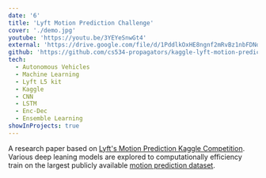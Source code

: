 ```yaml
---
date: '6'
title: 'Lyft Motion Prediction Challenge'
cover: './demo.jpg'
youtube: 'https://youtu.be/3YEYeSnwGt4'
external: 'https://drive.google.com/file/d/1PddlkOxHE8ngnf2mRvBz1nbFDNou2SUj/view?usp=sharing'
github: 'https://github.com/cs534-propagators/kaggle-lyft-motion-prediction'
tech:
  - Autonomous Vehicles
  - Machine Learning
  - Lyft L5 kit
  - Kaggle
  - CNN
  - LSTM
  - Enc-Dec
  - Ensemble Learning
showInProjects: true
---
```


A research paper based on [Lyft's Motion Prediction Kaggle Competition](https://www.kaggle.com/c/lyft-motion-prediction-autonomous-vehicles/overview). Various deep leaning models are explored to computationally efficiency train on the largest publicly available [motion prediction dataset](https://self-driving.lyft.com/level5/data/).
